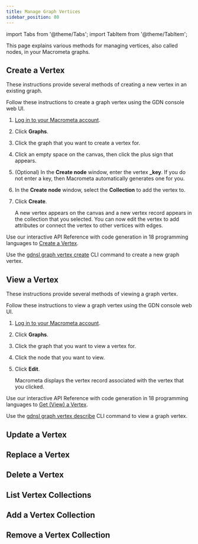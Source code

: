 ```yaml
---
title: Manage Graph Vertices
sidebar_position: 80
---
```


import Tabs from '@theme/Tabs';
import TabItem from '@theme/TabItem';

This page explains various methods for managing vertices, also called nodes, in your Macrometa graphs.

## Create a Vertex

These instructions provide several methods of creating a new vertex in an existing graph.

<Tabs groupId="operating-systems">
<TabItem value="console" label="Web Console">

Follow these instructions to create a graph vertex using the GDN console web UI.

1. [Log in to your Macrometa account](https://auth.paas.macrometa.io/).
1. Click **Graphs**.
1. Click the graph that you want to create a vertex for.
1. Click an empty space on the canvas, then click the plus sign that appears.
1. (Optional) In the **Create node** window, enter the vertex **_key**. If you do not enter a key, then Macrometa automatically generates one for you.
1. In the **Create node** window, select the **Collection** to add the vertex to.
1. Click **Create**.

   A new vertex appears on the canvas and a new vertex record appears in the collection that you selected. You can now edit the vertex to add attributes or connect the vertex to other vertices with edges.

</TabItem>
<TabItem value="api" label="REST API">

Use our interactive API Reference with code generation in 18 programming languages to [Create a Vertex](https://www.macrometa.com/docs/api#/operations/CreateAVertex).

</TabItem>
<TabItem value="cli" label="CLI">

Use the [gdnsl graph vertex create](../../cli/graph-vertex-cli#gdnsl-graph-vertex-create) CLI command to create a new graph vertex.

</TabItem>
</Tabs>

## View a Vertex

These instructions provide several methods of viewing a graph vertex.

<Tabs groupId="operating-systems2">
<TabItem value="console" label="Web Console">

Follow these instructions to view a graph vertex using the GDN console web UI.

1. [Log in to your Macrometa account](https://auth.paas.macrometa.io/).
2. Click **Graphs**.
3. Click the graph that you want to view a vertex for.
4. Click the node that you want to view.
5. Click **Edit**.

   Macrometa displays the vertex record associated with the vertex that you clicked.

</TabItem>
<TabItem value="api" label="REST API">

Use our interactive API Reference with code generation in 18 programming languages to [Get (View) a Vertex](https://www.macrometa.com/docs/api#/operations/GetAVertex).

</TabItem>
<TabItem value="cli" label="CLI">

Use the [gdnsl graph vertex describe](../../cli/graph-vertex-cli#gdnsl-graph-vertex-describe) CLI command to view a graph vertex.

</TabItem>
</Tabs>

## Update a Vertex

## Replace a Vertex

## Delete a Vertex

## List Vertex Collections

## Add a Vertex Collection

## Remove a Vertex Collection
